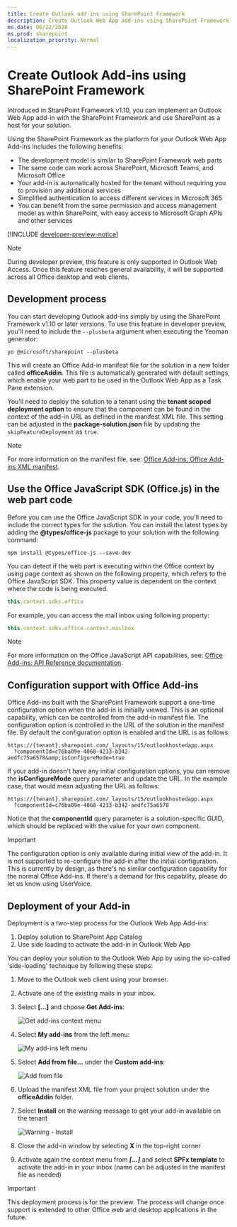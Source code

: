 ```yaml
---
title: Create Outlook add-ins using SharePoint Framework
description: Create Outlook Web App add-ins using SharePoint Framework
ms.date: 06/22/2020
ms.prod: sharepoint
localization_priority: Normal
---
```


# Create Outlook Add-ins using SharePoint Framework

Introduced in SharePoint Framework v1.10, you can implement an Outlook Web App add-in with the SharePoint Framework and use SharePoint as a host for your solution.

Using the SharePoint Framework as the platform for your Outlook Web App Add-ins includes the following benefits:

- The development model is similar to SharePoint Framework web parts
- The same code can work across SharePoint, Microsoft Teams, and Microsoft Office
- Your add-in is automatically hosted for the tenant without requiring you to provision any additional services
- Simplified authentication to access different services in Microsoft 365
- You can benefit from the same permission and access management model as within SharePoint, with easy access to Microsoft Graph APIs and other services

[!INCLUDE [developer-preview-notice](../../includes/snippets/developer-preview-notice.md)]

> [!NOTE]
> During developer preview, this feature is only supported in Outlook Web Access. Once this feature reaches general availability, it will be supported across all Office desktop and web clients.

## Development process

You can start developing Outlook add-ins simply by using the SharePoint Framework v1.10 or later versions. To use this feature in developer preview, you'll need to include the `--plusbeta` argument when executing the Yeoman generator:

```console
yo @microsoft/sharepoint --plusbeta
```

This will create an Office Add-in manifest file for the solution in a new folder called **officeAddin**. This file is automatically generated with default settings, which enable your web part to be used in the Outlook Web App as a Task Pane extension.

You'll need to deploy the solution to a tenant using the **tenant scoped deployment option** to ensure that the component can be found in the context of the add-in URL as defined in the manifest XML file. This setting can be adjusted in the **package-solution.json** file by updating the `skipFeatureDeployment` as `true`.

> [!NOTE]
> For more information on the manifest file, see: [Office Add-ins: Office Add-ins XML manifest](https://docs.microsoft.com/office/dev/add-ins/develop/add-in-manifests).

## Use the Office JavaScript SDK (Office.js) in the web part code

Before you can use the Office JavaScript SDK in your code, you'll need to include the correct types for the solution. You can install the latest types by adding the **\@types/office-js** package to your solution with the following command:

```console
npm install @types/office-js --save-dev
```

You can detect if the web part is executing within the Office context by using page context as shown on the following property, which refers to the Office JavaScript SDK. This property value is dependent on the context where the code is being executed.

```javascript
this.context.sdks.office
```

For example, you can access the mail inbox using following property:

```javascript
this.context.sdks.office.context.mailbox
```

> [!NOTE]
> For more information on the Office JavaScript API capabilities, see: [Office Add-ins: API Reference documentation](https://docs.microsoft.com/office/dev/add-ins/reference/javascript-api-for-office).

## Configuration support with Office Add-ins

Office Add-ins built with the SharePoint Framework support a one-time configuration option when the add-in is initially viewed. This is an optional capability, which can be controlled from the add-in manifest file. The configuration option is controlled in the URL of the solution in the manifest file. By default the configuration option is enabled and the URL is as follows:

```http
https://{tenant}.sharepoint.com/_layouts/15/outlookhostedapp.aspx
  ?componentId=c76ba09e-4068-4233-b342-aedfc75a6578&amp;isConfigureMode=true
```

If your add-in doesn't have any initial configuration options, you can remove the **isConfigureMode** query parameter and update the URL. In the example case, that would mean adjusting the URL as follows:

```http
https://{tenant}.sharepoint.com/_layouts/15/outlookhostedapp.aspx
  ?componentId=c76ba09e-4068-4233-b342-aedfc75a6578
```

Notice that the **componentId** query parameter is a solution-specific GUID, which should be replaced with the value for your own component.

> [!IMPORTANT]
> The configuration option is only available during initial view of the add-in. It is not supported to re-configure the add-in after the initial configuration. This is currently by design, as there's no similar configuration capability for the normal Office Add-ins. If there's a demand for this capability, please do let us know using UserVoice.

## Deployment of your Add-in

Deployment is a two-step process for the Outlook Web App Add-ins:

1. Deploy solution to SharePoint App Catalog
1. Use side loading to activate the add-in in Outlook Web App

You can deploy your solution to the Outlook Web App by using the so-called 'side-loading' technique by following these steps:

1. Move to the Outlook web client using your browser.
1. Activate one of the existing mails in your inbox.
1. Select **[...]** and choose **Get Add-ins**:

   ![Get add-ins context menu](../images/add-in-get-add-ins-context-menu.png)

1. Select **My add-ins** from the left menu:

    ![My add-ins left menu](../images/add-in-my-addins-menu.png)

1. Select **Add from file...** under the **Custom add-ins**:

    ![Add from file](../images/add-in-add-from-file.png)

1. Upload the manifest XML file from your project solution under the **officeAddin** folder.
1. Select **Install** on the warning message to get your add-in available on the tenant

    ![Warning - Install](../images/add-in-install-warning.png)

1. Close the add-in window by selecting **X** in the top-right corner
1. Activate again the context menu from ***[...]*** and select **SPFx template** to activate the add-in in your inbox (name can be adjusted in the manifest file as needed)

> [!IMPORTANT]
> This deployment process is for the preview. The process will change once support is extended to other Office web and desktop applications in the future.
